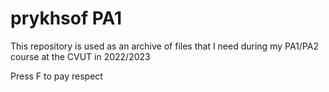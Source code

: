 # prykhsof PA1
This repository is used as an archive of files that I need during my PA1/PA2 course at the CVUT in 2022/2023

Press F to pay respect 
